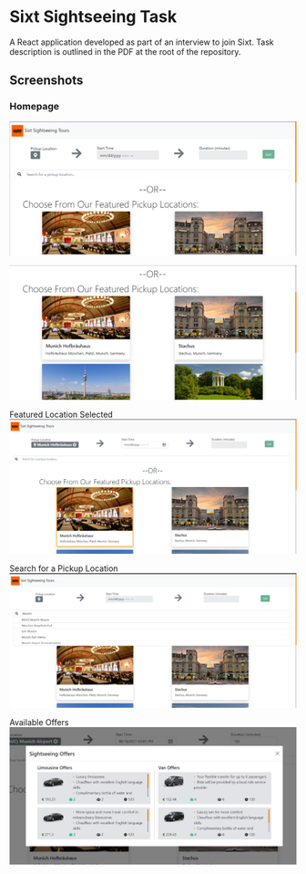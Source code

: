 # Sixt Sightseeing Task

A React application developed as part of an interview to join Sixt. Task description is outlined in the PDF at the root of the repository.

## Screenshots

### Homepage
![Home Screenshot](/static/img/home1.png)

![Home Screenshot 2](/static/img/home2.png)

Featured Location Selected
![Featured Location Screenshot](/static/img/featured_location_selected.png)

Search for a Pickup Location
![Search Location Screenshot](/static/img/search_location.png)

Available Offers
![Offers Screenshot](/static/img/offers.png)


